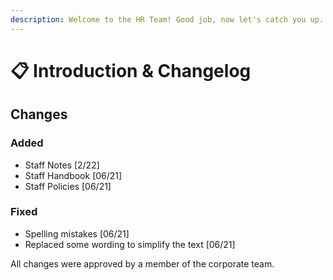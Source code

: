 ```yaml
---
description: Welcome to the HR Team! Good job, now let's catch you up.
---
```


# 📋️ Introduction & Changelog

## Changes

### Added

* Staff Notes \[2/22]
* Staff Handbook \[06/21]
* Staff Policies \[06/21]



### Fixed

* Spelling mistakes \[06/21]
* Replaced some wording to simplify the text \[06/21]



All changes were approved by a member of the corporate team.
